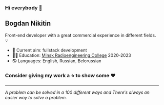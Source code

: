 ### Hi everybody 👋
## Bogdan Nikitin
Front-end developer with a great commercial experience in different fields. 💡
* 🎯 Current aim: fullstack development
* 👨‍🎓 Education: [Minsk Radioengineering College](https://mrk.bsuir.by/en/) 2020-2023
* 🌎 Languages: English, Russian, Belorussian

### Consider giving my work a ⭐ to show some ❤️
---
*A problem can be solved in a 100 different ways and There's always an easier way to solve a problem.*
